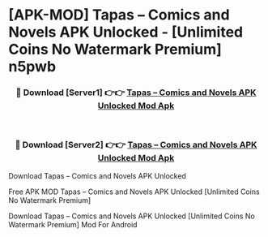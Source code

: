 # [APK-MOD] Tapas – Comics and Novels APK Unlocked - [Unlimited Coins No Watermark Premium] n5pwb



<div align="center">
<h3>🔴 Download [Server1] 👉👉 <a href="https://momento.my/?title=Tapas_–_Comics_and_Novels_APK_Unlocked">Tapas – Comics and Novels APK Unlocked Mod Apk</a></h3><br>

<h3>🔴 Download [Server2] 👉👉 <a href="https://momento.my/?title=Tapas_–_Comics_and_Novels_APK_Unlocked">Tapas – Comics and Novels APK Unlocked Mod Apk</a></h3>
</div>



Download Tapas – Comics and Novels APK Unlocked 

Free APK MOD Tapas – Comics and Novels APK Unlocked [Unlimited Coins No Watermark Premium]

Download Tapas – Comics and Novels APK Unlocked [Unlimited Coins No Watermark Premium] Mod For Android
